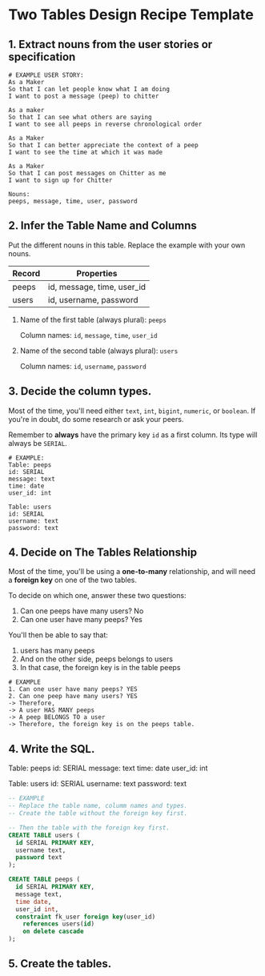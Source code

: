 # Two Tables Design Recipe Template


## 1. Extract nouns from the user stories or specification

```
# EXAMPLE USER STORY:
As a Maker
So that I can let people know what I am doing  
I want to post a message (peep) to chitter

As a maker
So that I can see what others are saying  
I want to see all peeps in reverse chronological order

As a Maker
So that I can better appreciate the context of a peep
I want to see the time at which it was made

As a Maker
So that I can post messages on Chitter as me
I want to sign up for Chitter
```

```
Nouns:
peeps, message, time, user, password
```

## 2. Infer the Table Name and Columns

Put the different nouns in this table. Replace the example with your own nouns.

| Record                | Properties          |
| --------------------- | ------------------  |
| peeps                 | id, message, time, user_id
| users                 | id, username, password

1. Name of the first table (always plural): `peeps` 

    Column names: `id`, `message`, `time`, `user_id`

2. Name of the second table (always plural): `users` 

    Column names: `id`, `username`, `password`

## 3. Decide the column types.


Most of the time, you'll need either `text`, `int`, `bigint`, `numeric`, or `boolean`. If you're in doubt, do some research or ask your peers.

Remember to **always** have the primary key `id` as a first column. Its type will always be `SERIAL`.

```
# EXAMPLE:
Table: peeps
id: SERIAL
message: text
time: date
user_id: int

Table: users
id: SERIAL
username: text
password: text
```

## 4. Decide on The Tables Relationship

Most of the time, you'll be using a **one-to-many** relationship, and will need a **foreign key** on one of the two tables.

To decide on which one, answer these two questions:

1. Can one peeps have many users? No
2. Can one user have many peeps? Yes

You'll then be able to say that:

1. users has many peeps
2. And on the other side, peeps belongs to users
3. In that case, the foreign key is in the table peeps

```
# EXAMPLE
1. Can one user have many peeps? YES
2. Can one peep have many users? YES
-> Therefore,
-> A user HAS MANY peeps
-> A peep BELONGS TO a user
-> Therefore, the foreign key is on the peeps table.
```


## 4. Write the SQL.
Table: peeps
id: SERIAL
message: text
time: date
user_id: int

Table: users
id: SERIAL
username: text
password: text

```sql
-- EXAMPLE
-- Replace the table name, columm names and types.
-- Create the table without the foreign key first.

-- Then the table with the foreign key first.
CREATE TABLE users (
  id SERIAL PRIMARY KEY,
  username text,
  password text
);

CREATE TABLE peeps (
  id SERIAL PRIMARY KEY,
  message text,
  time date,
  user_id int,
  constraint fk_user foreign key(user_id)
    references users(id)
    on delete cascade
);
```

## 5. Create the tables.

```bash
```